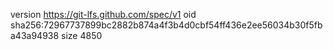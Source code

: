 version https://git-lfs.github.com/spec/v1
oid sha256:72967737899bc2882b874a4f3b4d0cbf54ff436e2ee56034b30f5fba43a94938
size 4850
